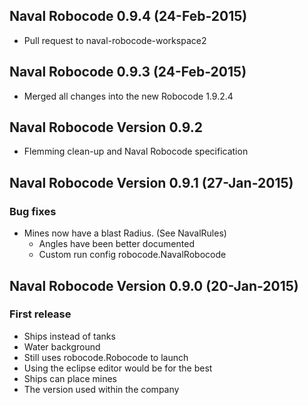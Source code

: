 ## Naval Robocode 0.9.4 (24-Feb-2015)
* Pull request to naval-robocode-workspace2

## Naval Robocode 0.9.3 (24-Feb-2015)
* Merged all changes into the new Robocode 1.9.2.4

## Naval Robocode Version 0.9.2
* Flemming clean-up and Naval Robocode specification

## Naval Robocode Version 0.9.1 (27-Jan-2015)

### Bug fixes
* Mines now have a blast Radius. (See NavalRules)
	* Angles have been better documented
	* Custom run config   robocode.NavalRobocode
	

## Naval Robocode Version 0.9.0 (20-Jan-2015)

### First release
* Ships instead of tanks
* Water background
* Still uses robocode.Robocode to launch
* Using the eclipse editor would be for the best
* Ships can place mines
* The version used within the company